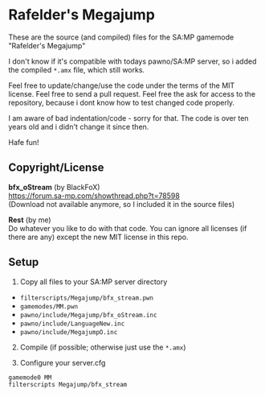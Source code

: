 # Rafelder's Megajump

These are the source (and compiled) files for the SA:MP gamemode "Rafelder's Megajump"

I don't know if it's compatible with todays pawno/SA:MP server, so i added the compiled `*.amx` file, which still works.

Feel free to update/change/use the code under the terms of the MIT license. Feel free to send a pull request. Feel free the ask for access to the repository, because i dont know how to test changed code properly.

I am aware of bad indentation/code - sorry for that. The code is over ten years old and i didn't change it since then.

Hafe fun!

## Copyright/License

__bfx_oStream__ (by BlackFoX)  
https://forum.sa-mp.com/showthread.php?t=78598  
(Download not available anymore, so I included it in the source files)

__Rest__ (by me)  
Do whatever you like to do with that code. You can ignore all licenses (if there are any) except the new MIT license in this repo.

## Setup

1) Copy all files to your SA:MP server directory
- `filterscripts/Megajump/bfx_stream.pwn`
- `gamemodes/MM.pwn`
- `pawno/include/Megajump/bfx_oStream.inc`
- `pawno/include/LanguageNew.inc`
- `pawno/include/MegajumpO.inc`

2) Compile (if possible; otherwise just use the `*.amx`)

3) Configure your server.cfg

```
gamemode0 MM
filterscripts Megajump/bfx_stream
```
